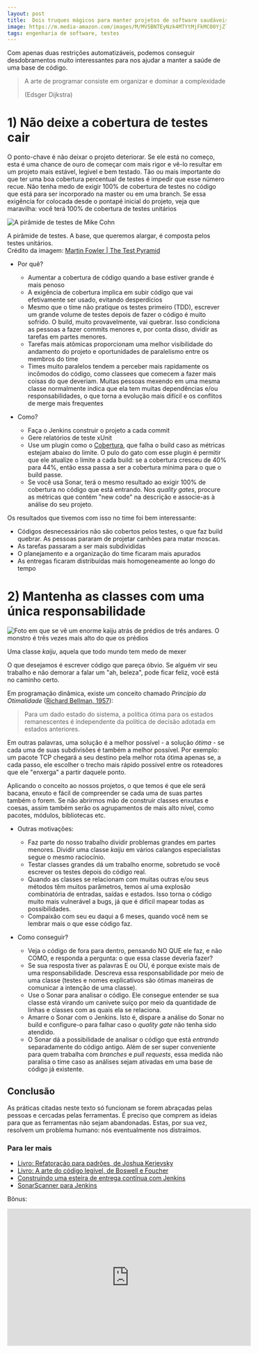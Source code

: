 ```yaml
---
layout: post
title:  Dois truques mágicos para manter projetos de software saudáveis
image: https://m.media-amazon.com/images/M/MV5BNTEyNzk4MTYtMjFkMC00YjZlLWFhMjItNTRmMzc1OGMyMzMyXkEyXkFqcGdeQXVyNjMxNDE2ODU@._V1_.jpg
tags: engenharia de software, testes
---
```


Com apenas duas restrições automatizáveis, podemos conseguir desdobramentos muito interessantes para nos ajudar a manter a saúde de uma base de código.

> A arte de programar consiste em organizar e dominar a complexidade
> 
> (Edsger Dijkstra)

# 1) Não deixe a cobertura de testes cair

O ponto-chave é não deixar o projeto deteriorar. Se ele está no começo, esta é uma chance de ouro de começar com mais rigor e vê-lo resultar em um projeto mais estável, legível e bem testado. Tão ou mais importante do que ter uma boa cobertura percentual de testes é impedir que esse número recue. Não tenha medo de exigir 100% de cobertura de testes no código que está para ser incorporado na master ou em uma branch. Se essa exigência for colocada desde o pontapé inicial do projeto, veja que maravilha: você terá 100% de cobertura de testes unitários 

![A pirâmide de testes de Mike Cohn](https://martinfowler.com/articles/practical-test-pyramid/testPyramid.png)

<p class="figcaption">A pirâmide de testes. A base, que queremos alargar, é composta pelos testes unitários. 
<br />Crédito da imagem: <a href="https://martinfowler.com/articles/practical-test-pyramid.html">Martin Fowler | The Test Pyramid</a></p>

- Por quê?
    - Aumentar a cobertura de código quando a base estiver grande é mais penoso
    - A exigência de cobertura implica em subir código que vai efetivamente ser usado, evitando desperdícios
    - Mesmo que o time não pratique os testes primeiro (TDD), escrever um grande volume de testes depois de fazer o código é muito sofrido. O build, muito provavelmente, vai quebrar. Isso condiciona as pessoas a fazer commits menores e, por conta disso, dividir as tarefas em partes menores. 
    - Tarefas mais atômicas proporcionam uma melhor visibilidade do andamento do projeto e oportunidades de paralelismo entre os membros do time
    - Times muito paralelos tendem a perceber mais rapidamente os incômodos do código, como classees que comecem a fazer mais coisas do que deveriam. Muitas pessoas mexendo em uma mesma classe normalmente indica que ela tem muitas dependências e/ou responsabilidades, o que torna a evolução mais difícil e os conflitos de merge mais frequentes
    
- Como?
    - Faça o Jenkins construir o projeto a cada commit
    - Gere relatórios de teste xUnit
    - Use um plugin como o [Cobertura](https://github.com/jenkinsci/cobertura-plugin), que falha o build caso as métricas estejam abaixo do limite. O pulo do gato com esse plugin é permitir que ele atualize o limite a cada build: se a cobertura cresceu de 40% para 44%, então essa passa a ser a cobertura mínima para o que o build passe.
    - Se você usa Sonar, terá o mesmo resultado ao exigir 100% de cobertura no código que está entrando. Nos _quality gates_, procure as métricas que contém "new code" na descrição e associe-as à análise do seu projeto.

Os resultados que tivemos com isso no time foi bem interessante: 
- Códigos desnecessários não são cobertos pelos testes, o que faz build quebrar. As pessoas pararam de projetar canhões para matar moscas.
- As tarefas passaram a ser mais subdivididas
- O planejamento e a organização do time ficaram mais apurados
- As entregas ficaram distribuídas mais homogeneamente ao longo do tempo

# 2) Mantenha as classes com uma única responsabilidade

![Foto em que se vê um enorme kaiju atrás de prédios de três andares. O monstro é três vezes mais alto do que os prédios](https://img1.looper.com/img/gallery/the-best-kaiju-movies-youve-never-seen/intro-1516897231.jpg "Vai um suco de kaiju?")

<p class="figcaption">Uma classe <em>kaiju</em>, aquela que todo mundo tem medo de mexer</p>

<!-- Essa prática é o S do SOLID. Falo dela separadamente porque tenho um pequeno probleminha: não gosto de decoreba. Existem princípios fundamentais na programação que têm seus vários desdobramentos rebatizados.
Entender as questões fundamentais, as raízes, é mais efetivo do que decorar. -->

O que desejamos é escrever código que pareça óbvio. Se alguém vir seu trabalho e não demorar a falar um "ah, beleza", pode ficar feliz, você está no caminho certo. 

Em programação dinâmica, existe um conceito chamado _Princípio da Otimalidade_ ([Richard Bellman, 1957](https://en.wikipedia.org/wiki/Bellman_equation#Bellman's_Principle_of_Optimality)):

> Para um dado estado do sistema, a política ótima para os estados remanescentes é independente da política de decisão adotada em estados anteriores.

 Em outras palavras, uma solução é a melhor possível - a solução _ótima_ - se cada uma de suas subdivisões é também a melhor possível. Por exemplo: um pacote TCP chegará a seu destino pela melhor rota ótima apenas se, a cada passo, ele escolher o trecho mais rápido possível entre os roteadores que ele "enxerga" a partir daquele ponto.

Aplicando o conceito ao nossos projetos, o que temos é que ele será bacana, enxuto e fácil de compreender se cada uma de suas partes também o forem. Se não abrirmos mão de construir classes enxutas e coesas, assim também serão os agrupamentos de mais alto nível, como pacotes, módulos, bibliotecas etc.


- Outras motivações:
    - Faz parte do nosso trabalho dividir problemas grandes em partes menores. Dividir uma classe _kaiju_ em vários calangos especialistas segue o mesmo raciocínio.
    - Testar classes grandes dá um trabalho enorme, sobretudo se você escrever os testes depois do código real. 
    - Quando as classes se relacionam com muitas outras e/ou seus métodos têm muitos parâmetros, temos aí uma explosão combinatória de entradas, saídas e estados. Isso torna o código muito mais vulnerável a bugs, já que é difícil mapear todas as possibilidades.
    - Compaixão com seu eu daqui a 6 meses, quando você nem se lembrar mais o que esse código faz.

- Como conseguir?
    - Veja o código de fora para dentro, pensando NO QUE ele faz, e não COMO, e responda a pergunta: o que essa classe deveria fazer?
    - Se sua resposta tiver as palavras E ou OU, é porque existe mais de uma responsabilidade. Descreva essa responsabilidade por meio de uma classe (testes e nomes explicativos são ótimas maneiras de comunicar a intenção de uma classe).
    - Use o Sonar para analisar o código. Ele consegue entender se sua classe está virando um canivete suíço por meio da quantidade de linhas e classes com as quais ela se relaciona.
    - Amarre o Sonar com o Jenkins. Isto é, dispare a análise do Sonar no build e configure-o para falhar caso o _quality gate_ não tenha sido atendido.
    - O Sonar dá a possibilidade de analisar o código que está _entrando_ separadamente do código antigo. Além de ser super conveniente para quem trabalha com _branches_ e _pull requests_, essa medida não paralisa o time caso as análises sejam ativadas em uma base de código já existente.

## Conclusão

As práticas citadas neste texto só funcionam se forem abraçadas pelas pessoas e cercadas pelas ferramentas. É preciso que comprem as ideias para que as ferramentas não sejam abandonadas. Estas, por sua vez, resolvem um problema humano: nós eventualmente nos distraímos.
    

### Para ler mais
- [Livro: Refatoração para padrões, de Joshua Kerievsky](https://amzn.to/2obFz9C)
- [Livro: A arte do código legível, de Boswell e Foucher](https://amzn.to/2oTeiZY)
- [Construindo uma esteira de entrega contínua com Jenkins](https://dzone.com/articles/building-a-continuous-delivery-pipeline-using-jenk)
- [SonarScanner para Jenkins](https://docs.sonarqube.org/latest/analysis/scan/sonarscanner-for-jenkins/)


Bônus:

<iframe width="560" height="315" src="https://www.youtube.com/embed/0p_1QSUsbsM" frameborder="0" allow="accelerometer; autoplay; encrypted-media; gyroscope; picture-in-picture" allowfullscreen></iframe>

